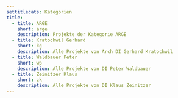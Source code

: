 ```yaml
---
settitlecats: Kategorien
title:
  - title: ARGE
    short: arge
    description: Projekte der Kategorie ARGE
  - title: Kratochwil Gerhard
    short: kg
    description: Alle Projekte von Arch DI Gerhard Kratochwil
  - title: Waldbauer Peter
    short: wp
    description: Alle Projekte von DI Peter Waldbauer
  - title: Zeinitzer Klaus
    short: zk
    description: Alle Projekte von DI Klaus Zeinitzer
---
```

